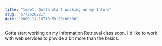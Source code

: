 ```yaml
---
title: "tweet: Gotta start working on my Inform"
slug: "5772626221"
date: "2009-11-16T18:59:29+00:00"
---
```

Gotta start working on my Information Retrieval class soon. I'd like to work with web services to provide a bit more than the basics.